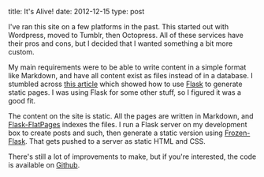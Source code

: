 title: It's Alive!
date: 2012-12-15
type: post

I've ran this site on a few platforms in the past. This started out with
Wordpress, moved to Tumblr, then Octopress. All of these services have their
pros and cons, but I decided that I wanted something a bit more custom.

My main requirements were to be able to write content in a simple format like
Markdown, and have all content exist as files instead of in a database.
I stumbled across [this article](https://nicolas.perriault.net/code/2012/dead-easy-yet-powerful-static-website-generator-with-flask/)
which showed how to use [Flask](http://flask.pocoo.org/) to generate static
pages. I was using Flask for some other stuff, so I figured it was a good fit.

The content on the site is static. All the pages are written in Markdown, and
[Flask-FlatPages](http://packages.python.org/Flask-FlatPages/)
indexes the files. I run a Flask server on my development box to create
posts and such, then generate a static version using
[Frozen-Flask](http://packages.python.org/Frozen-Flask/). That gets pushed to a
server as static HTML and CSS.

There's still a lot of improvements to make, but if you're interested, the
code is available on [Github](http://www.github.com/ericevenchick/site).
